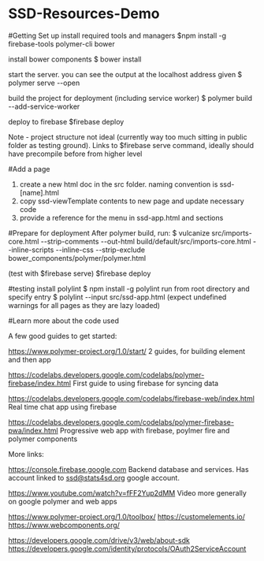 # SSD-Resources-Demo
#Getting Set up
install required tools and managers
$npm install -g firebase-tools polymer-cli bower

install bower components
$ bower install

start the server. you can see the output at the localhost address given
$ polymer serve --open

build the project for deployment (including service worker)
$ polymer build --add-service-worker

deploy to firebase
$firebase deploy

Note - project structure not ideal (currently way too much sitting in public folder as testing ground).
Links to $firebase serve command, ideally should have precompile before from higher level

#Add a page
1. create a new html doc in the src folder. naming convention is ssd-[name].html
2. copy ssd-viewTemplate contents to new page and update necessary code
3. provide a reference for the menu in ssd-app.html <iron-pages> and <iron-selector> sections

#Prepare for deployment
After polymer build, run:
$ vulcanize src/imports-core.html --strip-comments --out-html build/default/src/imports-core.html --inline-scripts --inline-css --strip-exclude bower_components/polymer/polymer.html

(test with $firebase serve)
$firebase deploy

#testing
install polylint
$ npm install -g polylint
run from root directory and specify entry
$ polylint --input src/ssd-app.html
(expect undefined warnings for all pages as they are lazy loaded)

#Learn more about the code used

A few good guides to get started:

https://www.polymer-project.org/1.0/start/ 
2 guides, for building element and then app

https://codelabs.developers.google.com/codelabs/polymer-firebase/index.html 
First guide to using firebase for syncing data

https://codelabs.developers.google.com/codelabs/firebase-web/index.html 
Real time chat app using firebase

https://codelabs.developers.google.com/codelabs/polymer-firebase-pwa/index.html 
Progressive web app with firebase, poylmer fire and polymer components


More links:

https://console.firebase.google.com 
Backend database and services. Has account linked to ssd@stats4sd.org google account.

https://www.youtube.com/watch?v=fFF2Yup2dMM
Video more generally on google polymer and web apps

https://www.polymer-project.org/1.0/toolbox/ 
https://customelements.io/
https://www.webcomponents.org/ 

https://developers.google.com/drive/v3/web/about-sdk 
https://developers.google.com/identity/protocols/OAuth2ServiceAccount




